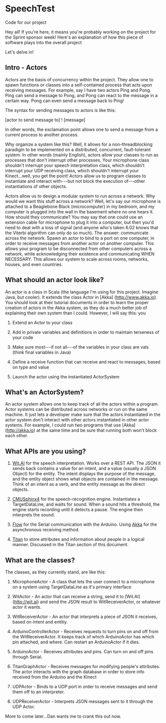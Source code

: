 SpeechTest
==========

Code for our project

Hey all! If you're here, it means you're probably working on the project for the Sprint sponsor week! Here's an explanation of how this piece of software plays into the overall project

Let's delve in!

Intro - Actors
--------------------

Actors are the basis of concurrency within the project. They allow one to spawn functions or classes into a self-contained process that acts upon receiving messages. For example, say I have two actors Ping and Pong. Ping can send a message to Pong, and Pong can react to the message in a certain way. Pong can even send a message back to Ping!

The syntax for sending messages to actors is like this:

[actor to send message to] ! [message]

In other words, the exclamation point allows one to send a message from a current process to another process.

Why organize a system like this? Well, it allows for a non-threadblocking paradigm to be implemented on a distributed, concurrent, fault-tolerant system.  In other words (mainly English), actors allow your classes to run as processes that don't interrupt other processes. Your microphone class shouldn't interrupt your speech interpretation class, which shouldn't interrupt your UDP receiving class, which shouldn't interrupt your Kinect...well, you get the point! Actors allow us to program classes to instantiate and interact with---but not block the execution of---other instantiations of other objects.

Actors allow us to design a modular system to run across a network. Why would we want this stuff across a network? Well, let's say our microphone is attached to a Beaglebone Black (microcomputer) in my bedroom, and my computer is plugged into the wall in the basement where no one hears it. How should they communicate? You may say that one could use an extension cable for microphone to plug it into a computer, but then you'd need to deal with a loss of signal (and anyone who's taken 6.02 knows that the Viterbi algorithm can only do so much). The answer: communicate across the network. Spawn an actor to bind to a port on one computer, in order to receive messages from another actor on another computer. This allows your program to be disconnected from other computers across a network, while acknowledging their existence and communicating WHEN NECESSARY. This allows our system to scale across rooms, networks, houses, and even countries.

What should an actor look like?
-------------------------------------------

An actor is a class in Scala (the language I'm using for this project. Imagine Java, but cooler). It extends the class Actor in [Akka] (http://www.akka.io). You should look at their tutorial documents in order to learn the proper creation of actors in the Akka system, as they do a much better job of explaining their own system than I could. However, I will say this: you 

1. Extend an Actor to your class

2. Add in private variables and definitions in order to maintain terseness of your code

3. Make sure most---if not all---of the variables in your class are vals (think final variables in Java)

4. Define a receive function that can receive and react to messages, based on type and value

5. Launch the actor using the instantiated ActorSystem

What's an ActorSystem?
----------------------------------

An actor system allows one to keep track of all the actors within a program. Actor systems can be distributed across networks or run on the same machine. It just lets a developer make sure that the actors instantiated in the actor system don't interact with other actors instantiated in other actor systems. For example, I could run two programs that use [Akka] (http://akka.io) at the same time and be sure that running both won't block each other.

What APIs are you using?
----------------------------

1. [Wit.AI](http://wit.ai) for the speech interpretation. Works over a REST API. The JSON it sends back contains a value for an intent, and a value (usually a JSON Object) for the entity. The intent displays the purpose of the message, and the entity object shows what objects are contained in the message. Think of an intent as a verb, and the entity message as the direct objects.

2. [CMUSphinx4](http://cmusphinx.sourceforge.net/wiki/) for the speech-recognition engine. Instantiates a TargetDataLine, and waits for sound. When a sound hits a threshold, the engine starts recording until it detects a pause. The engine then interprets the sound.

3. [Flow](https://github.com/jodersky/flow) for the Serial communication with the Arduino. Using [Akka](http://akka.io) for the asynchronous receiving method.

4. [Titan](http://thinkaurelius.github.io/titan/) to store attributes and information about people in a logical manner. Discussed in the Titan section of this document.

What are the classes?
------------------------

The classes, as they currently stand, are like this:

1. MicrophoneActor - A class that lets the user connect to a microphone on a system using TargetDataLine as it's primary interface

2. WitActor - An actor that can receive a string, send it to [Wit.AI] (http://wit.ai) and send the JSON result to WitReceiverActor, or whatever actor it wants.

3. WitReceiverActor - An actor that interprets a piece of JSON it receives, based on intent and entitiy.

4. ArduinoControllerActor - Receives requests to turn pins on and off from the WitReceiverActor. It keeps track of which ArduinoActor has which pin attached, and where. Can restart an ArduinoActor if it dies.

5. ArduinoActor - Receives attributes and pins. Can turn on and off pins through Serial.

6. TitanGraphActor - Receives messages for modifying people's attributes. The actor interacts with the graph database in order to store info received from the Arduino and the Kinect

7. UDPActor - Binds to a UDP port in order to receive messages and send them off to an interpreter.

8. UDPReceiverActor - Interprets JSON messages sent to it through the UDP Actor.

More to come later...Dan wants me to crank this out now.
